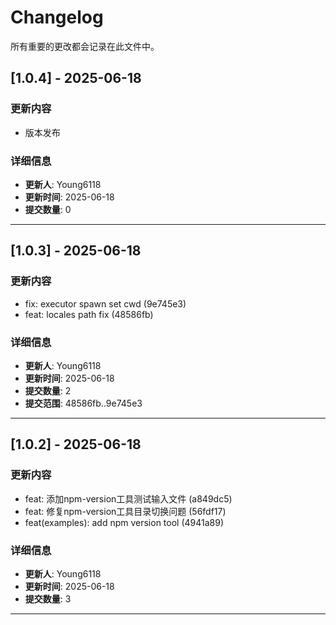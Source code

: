 # Changelog

所有重要的更改都会记录在此文件中。

## [1.0.4] - 2025-06-18

### 更新内容

- 版本发布

### 详细信息
- **更新人**: Young6118
- **更新时间**: 2025-06-18
- **提交数量**: 0

---


## [1.0.3] - 2025-06-18

### 更新内容

- fix: executor spawn set cwd (9e745e3)
- feat: locales path fix (48586fb)

### 详细信息
- **更新人**: Young6118
- **更新时间**: 2025-06-18
- **提交数量**: 2
- **提交范围**: 48586fb..9e745e3

---


## [1.0.2] - 2025-06-18

### 更新内容

- feat: 添加npm-version工具测试输入文件 (a849dc5)
- feat: 修复npm-version工具目录切换问题 (56fdf17)
- feat(examples): add npm version tool (4941a89)

### 详细信息
- **更新人**: Young6118
- **更新时间**: 2025-06-18
- **提交数量**: 3

---


